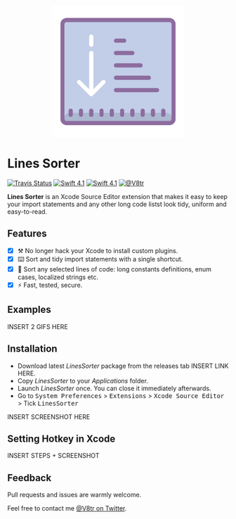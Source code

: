<p align="center">
    <img src="Design/icon.png" width="300" max-width="50%" alt="Lines Sorter" />
</p>

# Lines Sorter

[![Travis Status](https://travis-ci.org/V8tr/LinesSorter-Xcode-Extension.svg?branch=master)](https://travis-ci.org/V8tr/LinesSorter-Xcode-Extension)
[![Swift 4.1](https://img.shields.io/badge/swift-4.1-orange.svg?style=flat)](#)	[![Swift 4.1](https://img.shields.io/badge/swift-4.1-orange.svg?style=flat)](#)
[![@V8tr](https://img.shields.io/badge/contact-@V8tr-blue.svg?style=flat)](https://twitter.com/V8tr)

**Lines Sorter** is an Xcode Source Editor extension that makes it easy to keep your import statements and any other long code listst look tidy, uniform and easy-to-read.

## Features

- [X] ⚒ No longer hack your Xcode to install custom plugins.     
- [X] ⌨️ Sort and tidy import statements with a single shortcut.    
- [X] 📃 Sort any selected lines of code: long constants definitions, enum cases, localized strings etc.  
- [X] ⚡️ Fast, tested, secure.  

## Examples

INSERT 2 GIFS HERE

## Installation

- Download latest *LinesSorter* package from the releases tab INSERT LINK HERE.
- Copy *LinesSorter* to your *Applications* folder.
- Launch *LinesSorter* once. You can close it immediately afterwards.
- Go to <kbd>System Preferences</kbd> > <kbd>Extensions</kbd> > <kbd>Xcode Source Editor</kbd> > Tick <kbd>LinesSorter</kbd>

INSERT SCREENSHOT HERE

## Setting Hotkey in Xcode

INSERT STEPS + SCREENSHOT

## Feedback

Pull requests and issues are warmly welcome.

Feel free to contact me [@V8tr on Twitter](https://twitter.com/johnsundell).
